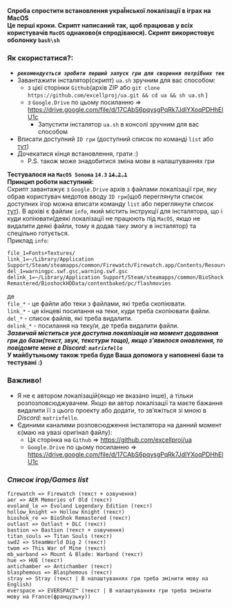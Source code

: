 **Спроба спростити встановлення украЇнської локалізації в іграх на MacOS**  
**Це перші кроки. Скрипт написаний так, щоб працював у всіх користувачів `MacOS` однаково(я спродіваюся). Скрипт використовує оболонку `bash\sh`**  
### **Як скористатися?:** 
* ***`рекомендується зробити перший запуск гри для сворення потрібних тек`***
* Завантажити інсталятор(скрипт) `ua.sh` зручним для вас способом:  
  - з цієї сторінки `Github`(архів ZIP або `git clone https://github.com/excellproj/ua.git && cd ua && sh ua.sh` )
  - з `Google.Drive` по цьому посиланню => https://drive.google.com/file/d/17CAbS6pqysgPqRk7JdlYXoqPDHhElU1c  
      - Запустити інсталятор `ua.sh` в консолі зручним для вас способом
* Вписати доступний `ID гри` (доступний список по команді `list` або [тут](https://github.com/excellproj/ua/tree/main#список-ігорgames-list))
* Дочекатися кінця встановлення, грати :)  
  - P.S. також може знадобитися зміна мови в налаштуваннях гри
  
**Тестувалося на `MacOS Sonoma` `14.3` ~~`14.2.1`~~**  
**Принцип роботи наступний:**  
Скрипт завантажує з `Google.Drive` архів з файлами локалізації гри, яку обрав користувач медотов вводу `ID гри`(щоб переглянути список доступних ігор можна вписати команду `list` або переглянути список [тут](https://github.com/excellproj/ua/tree/main#список-ігорgames-list)). В архіві є файлик `info`, який містить інструкції для інсталятора, що і куди копіювати(деякі локалізації не працюють під `MacOS`, якщо не видалити деякі файли, тому я додав таку змогу в інсталятор) та спецільно готується.  
Приклад `info`:
```
file_1=Fonts+Textures/
link_1=~/Library/Application Support/Steam/steamapps/common/Firewatch/Firewatch.app/Contents/Resources/Data
del_1=warningpc.swf.gsc,warning.swf.gsc
delink_1=~/Library/Application Support/Steam/steamapps/common/BioShock Remastered/BioshockHDData/contentbaked/pc/flashmovies
```
де  
`file_*` - це файли або теки з файлами, які треба скопіювати.  
`link_*` - це кінцеві посилання на теки, куди треба скопіювати файли.  
`del_*`  - список файлів, які треба видалити.  
`delink_*` - посилання на теку/и, де треба видалити файли.  
***Зазвичай міститься уся доступна локалізація на момент додавання гри до бази(текст, звук, текстури тощо), якщо зʼявилося оновлення, то повідомте мене в _Discord:_ `matrixfello`***  
**У майбутьньому також треба буде Ваша допомога у наповнені бази та тестувані :)**  
### **Важливо!**  
* Я не є автором локалізацій(якщо не вказано інше), а тільки розпозповсюджувачем. Якщо ви автор локалізації та маєте бажання видалити її з цього проекту або додати, то звʼяжіться зі мною  в _Discord:_ `matrixfello`.  
* Єдиними каналими розповсюдження інсталятора на данний момент є(маю на увазі оригінал файлу):
   - Ця сторінка на `Github` => https://github.com/excellproj/ua
   - `Google.Drive` по цьому посиланню => https://drive.google.com/file/d/17CAbS6pqysgPqRk7JdlYXoqPDHhElU1c

### ***Список ігор/Games list***  
```
firewatch => Firewatch (текст + озвучення)
aer => AER Memories of Old (текст)
evoland_le => Evoland Legendary Edition (текст)
hollow_knight => Hollow Knight (текст)
bioshok_re => BioShok Remastered (текст)
outlast => Outlast + DLC (текст)
bastion => Bastion (текст + озвучення)
titan_souls => Titan Souls (текст)
swd2 => SteamWorld Dig 2 (текст)
twom => This War of Mine (текст)
mb_warband => Mount & Blade: Warband (текст)
hue => HUE (текст)
antichamber => Antichamber (текст)
blasphemous => Blasphemous (текст)
stray => Stray (текст | В налаштуваннях гри треба змінити мову на English)
everspace => EVERSPACE™ (текст | В налаштуваннях гри треба змінити мову на France(французьку))

```
